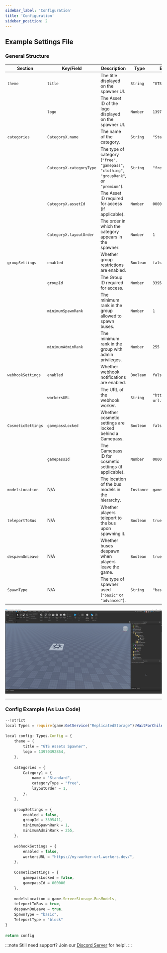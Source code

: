 ```yaml
---
sidebar_label: 'Configuration'
title: 'Configuration'
sidebar_position: 2
---
```


## Example Settings File

### General Structure

| Section                | Key/Field                  | Description                                                                                     | Type           | Example/Default Value               |
|------------------------|----------------------------|-------------------------------------------------------------------------------------------------|----------------|-------------------------------------|
| `theme`                | `title`                   | The title displayed on the spawner UI.                                                         | `String`       | `"GTS Assets Spawner"`             |
|                        | `logo`                    | The Asset ID of the logo displayed on the spawner UI.                                           | `Number`       | `13970392854`                      |
| `categories`           | `CategoryX.name`          | The name of the category.                                                                      | `String`       | `"Standard 1 Free"`                |
|                        | `CategoryX.categoryType`  | The type of category (`"free"`, `"gamepass"`, `"clothing"`, `"groupRank"`, or `"premium"`). | `String`       | `"free"`                           |
|                        | `CategoryX.assetId`       | The Asset ID required for access (if applicable).                                              | `Number`       | `000000`                           |
|                        | `CategoryX.layoutOrder`   | The order in which the category appears in the spawner.                                         | `Number`       | `1`                                |
| `groupSettings`        | `enabled`                 | Whether group restrictions are enabled.                                                        | `Boolean`      | `false`                            |
|                        | `groupId`                 | The Group ID required for access.                                                              | `Number`       | `3395411`                         |
|                        | `minimumSpawnRank`        | The minimum rank in the group allowed to spawn buses.                                           | `Number`       | `1`                                |
|                        | `minimumAdminRank`        | The minimum rank in the group with admin privileges.                                            | `Number`       | `255`                              |
| `webhookSettings`      | `enabled`                 | Whether webhook notifications are enabled.                                                     | `Boolean`      | `false`                            |
|                        | `workersURL`              | The URL of the webhook worker.                                                                 | `String`       | `"https://my-worker-url.workers.dev/"` |
| `CosmeticSettings`     | `gamepassLocked`          | Whether cosmetic settings are locked behind a Gamepass.                                         | `Boolean`      | `false`                            |
|                        | `gamepassId`              | The Gamepass ID for cosmetic settings (if applicable).                                          | `Number`       | `000000`                           |
| `modelsLocation`       | N/A                       | The location of the bus models in the hierarchy.                                               | `Instance`     | `game.ServerStorage.BusModels`     |
| `teleportToBus`        | N/A                       | Whether players teleport to the bus upon spawning it.                                          | `Boolean`      | `true`                             |
| `despawnOnLeave`       | N/A                       | Whether buses despawn when players leave the game.                                             | `Boolean`      | `true`                             |
| `SpawnType`            | N/A                       | The type of spawner used (`"basic"` or `"advanced"`).                                          | `String`       | `"basic"`                          |

![A descriptive alt text](./gif-3.gif)

---


### Config Example (As Lua Code)

```js showLineNumbers title="SpawnerSettings"
--!strict 
local Types = require(game:GetService("ReplicatedStorage"):WaitForChild("Spawner").ExternalModules.Types);

local config: Types.Config = {
	theme = {
		title = "GTS Assets Spawner",
		logo = 13970392854,
	},

	categories = {
		Category1 = {
			name = "Standard",
			categoryType = "free",
			layoutOrder = 1,
		},
	},	

	groupSettings = {
		enabled = false,
		groupId = 3395411,
		minimumSpawnRank = 1,
		minimumAdminRank = 255,
	},

	webhookSettings = {
		enabled = false,
		workersURL = "https://my-worker-url.workers.dev/",
	},
	
	CosmeticSettings = {
		gamepassLocked = false,
		gamepassId = 000000
	},

	modelsLocation = game.ServerStorage.BusModels,
	teleportToBus = true,
	despawnOnLeave = true,
	SpawnType = "basic", 
	TeleportType = "block"
}

return config
```

:::note
Still need support? Join our [Discord Server](https://discord.gg/5k85S4KWSR) for help!.
:::